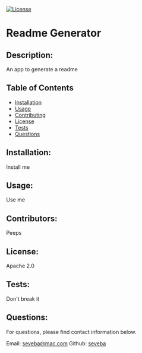 [![License](https://img.shields.io/badge/License-Apache%202.0-blue.svg)](https://opensource.org/licenses/Apache-2.0)
# Readme Generator

## Description: 

An app to generate a readme

## Table of Contents
 
* [Installation](#installation)
* [Usage](#usage)
* [Contributing](#contributors)
* [License](#license)
* [Tests](#tests)
* [Questions](#questions?)


   
## Installation: 
    
Install me
  
## Usage: 
  
Use me 

## Contributors: 
    
Peeps
  
## License:

Apache 2.0

## Tests: 
    
Don't break it

## Questions:
For questions, please find contact information below.  

Email: seveba@mac.com
Github: [seveba](https://github.com/seveba)
